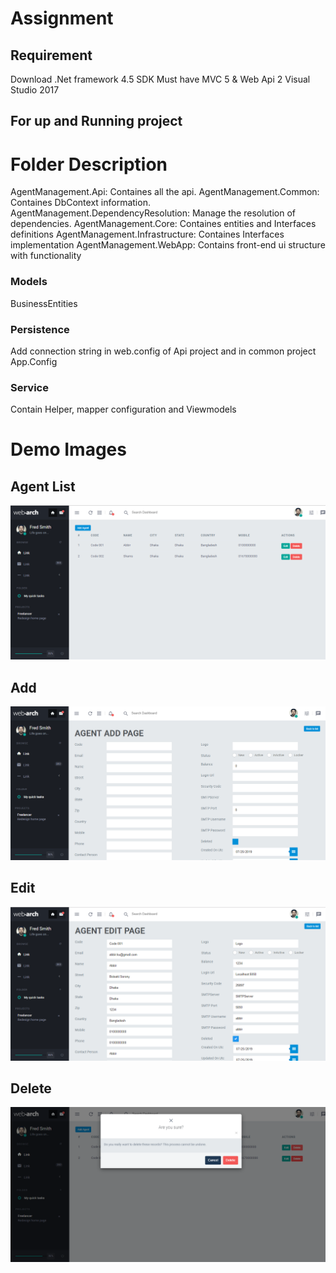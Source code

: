 # Assignment

## Requirement

Download .Net framework 4.5 SDK
Must have MVC 5 & Web Api 2
Visual Studio 2017

## For up and Running project

# Folder Description

AgentManagement.Api: Containes all the api.
AgentManagement.Common: Containes DbContext information.
AgentManagement.DependencyResolution: Manage the resolution of dependencies.
AgentManagement.Core: Containes entities and Interfaces definitions
AgentManagement.Infrastructure: Containes Interfaces implementation
AgentManagement.WebApp: Contains front-end ui structure with functionality

### Models

BusinessEntities

### Persistence

Add connection string in web.config of Api project and in common project App.Config

### Service

Contain Helper, mapper configuration and Viewmodels

# Demo Images

## Agent List
![GitHub Logo](/images/agentlist.PNG)

## Add
![GitHub Logo](/images/agent-add.PNG)

## Edit
![GitHub Logo](/images/agent-edit.PNG)

## Delete
![GitHub Logo](/images/agent-delete.PNG)
